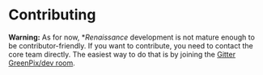 # Contributing

**Warning:** As for now, **Renaissance* development is not mature
enough to be contributor-friendly. If you want to contribute, you need
to contact the core team directly. The easiest way to do that is by
joining the
[Gitter GreenPix/dev room](https://gitter.im/GreenPix/dev).

